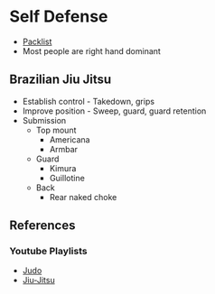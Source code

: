 # Self Defense

- [Packlist](./martial-arts-packlist.md)
- Most people are right hand dominant

## Brazilian Jiu Jitsu

- Establish control - Takedown, grips
- Improve position - Sweep, guard, guard retention
- Submission
  - Top mount
    - Americana
    - Armbar
  - Guard
    - Kimura
    - Guillotine
  - Back
    - Rear naked choke

## References

### Youtube Playlists

- [Judo](https://www.youtube.com/playlist?list=PLaryycHmvlkdmWIA4CzUI_z5cihZ-8o0O)
- [Jiu-Jitsu](https://www.youtube.com/playlist?list=PLaryycHmvlkeC_cFGmPsjCUeNSzn2kYnt)
